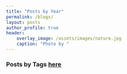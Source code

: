 ```yaml
---
title: "Posts by Year"
permalink: /blogs/
layout: posts
author_profile: true
header:
    overlay_image: /assets/images/nature.jpg
    caption: "Photo by "
---
```


### Posts by <strong><i class="fas fa-fw fa-tags" aria-hidden="true"></i>  Tags [here](/tags)
